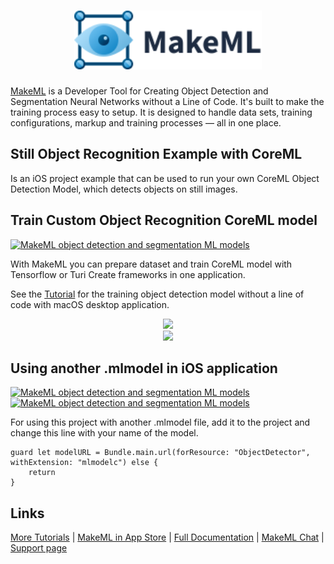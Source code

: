 <h1 align="center">
<img src="images/logo_vector.svg" width=300px href="https://makeml.app?from=github_potato_weigher" alt="Object Detection and Segmentation MakeML">
</h1>

[MakeML](https://makeml.app?from=github_still_image_object_detection) is a Developer Tool for Creating Object Detection and Segmentation Neural Networks without a Line of Code. It's built to make the training process easy to setup. It is designed to handle data sets, training configurations, markup and training processes — all in one place.

## Still Object Recognition Example with CoreML
Is an iOS project example that can be used to run your own CoreML Object Detection Model, which detects objects on still images.

## Train Custom Object Recognition CoreML model
[![MakeML object detection and segmentation ML models](https://img.shields.io/static/v1?label=platform&message=macOS&color=blue)](https://makeml.app)

With MakeML you can prepare dataset and train CoreML model with Tensorflow or Turi Create frameworks in one application.

See the [Tutorial](https://makeml.app/docs/doc1?from=github_still_image_object_detection) for the training object detection model without a line of code with macOS desktop application.

<div align="center">
<img src="images/dog_detector_markup.gif">
</div>

<div align="center">
<img src="images/doc_detector_result.gif">
</div>

## Using another .mlmodel in iOS application
[![MakeML object detection and segmentation ML models](https://img.shields.io/static/v1?label=platform&message=iOS&color=blue)](https://makeml.app)    [![MakeML object detection and segmentation ML models](https://img.shields.io/static/v1?label=language&message=swift&color=green)](https://makeml.app)

For using this project with another .mlmodel file, add it to the project and change this line with your name of the model.
```
guard let modelURL = Bundle.main.url(forResource: "ObjectDetector", withExtension: "mlmodelc") else {
    return
}
```

## Links

[More Tutorials](https://makeml.app/tutorials?from=github_still_image_object_detection) | [MakeML in App Store](https://apps.apple.com/us/app/makeml/id1469520792?mt=12) | [Full Documentation](https://makeml.app/docs/doc1?from=github_still_image_object_detection) | [MakeML Chat](https://discordapp.com/invite/vgcG3Su) | [Support page](https://makeml.app/support?from=github_still_image_object_detection)


